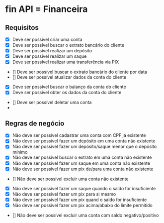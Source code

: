 # fin API = Financeira

## Requisitos

- [X] Deve ser possível criar uma conta
- [X] Deve ser possível buscar o extrato bancário do cliente
- [X] Deve ser possível realizar um depósito
- [X] Deve ser possível realizar um saque
- [X] Deve ser possível realizar uma transferência via PIX
- [] Deve ser possível buscar o extrato bancário do cliente por data
- [] Deve ser possível atualizar dados da conta do cliente
- [X] Deve ser possível buscar o balanço da conta do cliente
- [X] Deve ser possível obter os dados da conta do cliente
- [] Deve ser possível deletar uma conta
- 

## Regras de negócio

- [X] Não deve ser possível cadastrar uma conta com CPF já existente
- [X] Não deve ser possível fazer um depósito em uma conta não existente
- [X] Não deve ser possível fazer um depósito/saque menor que o depósito mínimo
- [X] Não deve ser possível buscar o extrato em uma conta não existente
- [X] Não deve ser possível fazer um saque em uma conta não existente
- [X] Não deve ser possível fazer um pix de/para uma conta não existente
- [] Não deve ser possível excluir uma conta não existente
- [X] Não deve ser possível fazer um saque quando o saldo for insuficiente
- [X] Não deve ser possível fazer um pix para si mesmo
- [X] Não deve ser possível fazer um pix quand o saldo for insuficiente
- [X] Não deve ser possível fazer um pix acima/abaixo do limite permitido
- [] Não deve ser possível excluir uma conta com saldo negativo/positivo